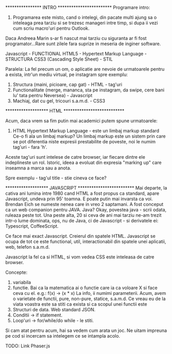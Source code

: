 **************** INTRO ************************
Programare intro:

1. Programarea este misto, cand o intelegi, din pacate 
multi ajung sa o inteleaga prea tarziu si se trezesc manageri intre timp,
si dupa ii vezi cum scriu macro'uri pentru Outlook.

Daca Andreea Marin s-ar fi nascut mai tarziu cu siguranta
ar fi fost programator...Rare sunt zilele fara suprize in
meseria de inginer software.


Javascript - FUNCTIONAL
HTML5 - Hypertext Markup Language - STRUCTURA
CSS3 (Cascading Style Sheet) - STIL

Paralela: La fel precum un om, o aplicatie 
are nevoie de urmatoarele pentru a exista, intr'un mediu virtual,
pe instagram spre exemplu:

1. Structura (maini, picioare, cap gat) - HTML - tag'uri
2. Functionalitate (merge, mananca, sta pe instagram, da swipe, cere bani lu' tata pentru Neversea) - Javascript
3. Machiaj, dat cu gel, tricouri s.a.m.d. - CSS3


*******************           HTML           ***************************

Acum, daca vrem sa fim putin mai academici putem spune urmatoarele:
1. HTML Hypertext Markup Language - este un limbaj markup standard
Ce-o fi ala un limbaj markup? Un limbaj markup este un sistem
prin care se pot diferentia niste expresii prestabilite de poveste,
noi le numim tag'uri - fara 'h'. 

Aceste tag'uri sunt intelese de catre browser, iar fiecare
dintre ele indeplineste un rol. Istoric, ideea a evoluat din expresia "marking up" care inseamna a marca sau a anota.

Spre exemplu - tag'ul title - stie cineva ce face?

<title> Exemplu </title>

*******************         JAVASCRIPT        *************************
Mai departe, la cativa ani lumina intre 1980 cand HTML a fost
propus ca standard, apare Javascript, undeva prin 95' toamna. E poate
putin mai invarsta ca voi. Brendan Eich se numeste nenea care 
in vreo 2 saptamani. A fost conceput ca un web companion pentru JAVA.
Java? Okay, povestea java - scrii odata, ruleaza peste tot. 
Una peste alta, 20 si ceva de ani mai tarziu ne-am trezit intr-o lume
dominata, ops, nu de Java, ci de Javascript - si derivatele ei: Typescript, CoffeeScript.

Ce face mai exact Javascript. Creierul din spatele HTML. Javascript se ocupa de tot
ce este functional, util, interactionabil din spatele unei aplicatii, web, telefon s.a.m.d.

Javascript la fel ca si HTML, si vom vedea CSS este inteleasa de catre browser.

Concepte:

1. variabila
2. functie. Bai ca la matematica ai o functie care ia ca voloare X si face ceva cu el.
e.g.: f(x) -> (x * x)
La info, ii numimi parameterii. Acum, avem o varietate de functii, pure, non-pure, statice, s.a.m.d. Ce vreau eu de la viata voastra este sa stiti ca exista si ca scopul unei functii
este
3. Structuri de data. Web standard JSON. 
4. Conditii -> if statement. 
5. Loop'uri -> for/while/do while - le stiti.

Si cam atat pentru acum, hai sa vedem cum arata un joc. Ne uitam impreuna pe cod si incercam sa intelegem ce se intampla acolo.

TODO: Link Phaser.js




